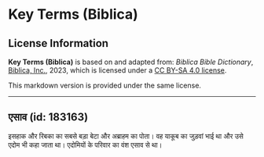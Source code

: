 # Key Terms (Biblica)

## License Information

**Key Terms (Biblica)** is based on and adapted from: _Biblica Bible Dictionary_, [Biblica, Inc.](https://www.biblica.com/), 2023, which is licensed under a [CC BY-SA 4.0 license](https://creativecommons.org/licenses/by-sa/4.0/legalcode.en).

This markdown version is provided under the same license.



--------------------------------

## एसाव (id: 183163)

इसहाक और रिबका का सबसे बड़ा बेटा और अब्राहम का पोता। वह याकूब का जुड़वां भाई था और उसे एदोम भी कहा जाता था। एदोमियों के परिवार का वंश एसाव से था।


